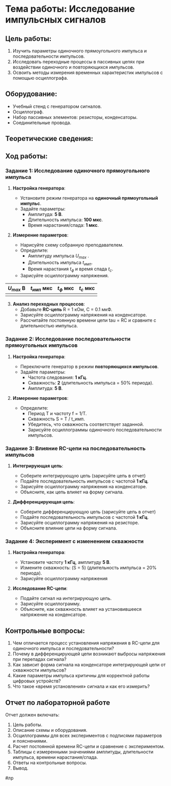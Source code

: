 # Тема работы: Исследование импульсных сигналов
## Цель работы:
1. Изучить параметры одиночного прямоугольного импульса и последовательности импульсов.  
2. Исследовать переходные процессы в пассивных цепях при воздействии одиночного и повторяющихся импульсов.  
3. Освоить методы измерения временных характеристик импульсов с помощью осциллографа.
## Оборудование:
- Учебный стенд с генератором сигналов.  
- Осциллограф.  
- Набор пассивных элементов: резисторы, конденсаторы.  
- Соединительные провода.
## Теоретические сведения:
## Ход работы:
### **Задание 1: Исследование одиночного прямоугольного импульса**
1. **Настройка генератора**:  
   - Установите режим генератора на **одиночный прямоугольный импульс**.  
   - Задайте параметры:
     - Амплитуда: **5 В**.
     - Длительность импульса: **100 мкс**.
     - Время нарастания/спада: **1 мкс**.

2. **Измерение параметров**:  
   - Нарисуйте схему собранную преподавателем.  
   - Определите:
     - Амплитуду импульса $U_{max}$ .
     - Длительность импульса $t_{имп}$.
     - Время нарастания $t_{ф}$ и время спада $t_{с}$.
   - Зарисуйте осциллограмму напряжения.

| $U_{max}$ В | $t_{имп}$ мкс | $t_{ф}$ мкс | $t_{с}$ мкс |
| ----------- | ------------- | ----------- | ----------- |
|             |               |             |             |

3. **Анализ переходных процессов**:
   - Добавьте **RC-цепь** R = 1 кОм, C = 0.1 мкФ.
   - Зарисуйте осциллограмму напряжения на конденсаторе.
   - Рассчитайте постоянную времени цепи tau = RC и сравните с длительностью импульса.
### **Задание 2: Исследование последовательности прямоугольных импульсов**
1. **Настройка генератора**:  
   - Переключите генератор в режим **повторяющихся импульсов**.  
   - Задайте параметры:  
     - Частота следования: **1 кГц**.  
     - Скважность: **2** (длительность импульса = 50% периода).  
     - Амплитуда: **5 В**.  

2. **Измерение параметров**:  
   - Определите:  
     - Период T и частоту f = 1/T.  
     - Скважность S = T / t_имп.  
     - Убедитесь, что скважность соответствует заданной.  
     - Зарисуйте осциллограммы одиночного последовательности импульсов.
### **Задание 3: Влияние RC-цепи на последовательность импульсов**
1. **Интегрирующая цепь**:  
   - Соберите интегрирующую цепь (зарисуйте цепь в отчет) 
   - Подайте последовательность импульсов с частотой **1 кГц**.  
   - Зарисуйте осциллограмму напряжения на конденсаторе.  
   - Объясните, как цепь влияет на форму сигнала.  

2. **Дифференцирующая цепь**:  
   - Соберите дифференцирующую цепь (зарисуйте цепь в отчет)
   - Подайте последовательность импульсов с частотой **1 кГц**.  
   - Зарисуйте осциллограмму напряжения на резисторе. 
   - Объясните влияние цепи на форму сигнала.
### **Задание 4: Эксперимент с изменением скважности**
1. **Настройка генератора**:  
   - Установите частоту **1 кГц**, амплитуду **5 В**.  
   - Измените скважность: \(S = 5\) (длительность импульса = 20% периода).
   - Зарисуйте осциллограмму напряжения

2. **Исследование RC-цепи**:  
   - Подайте сигнал на интегрирующую цепь.  
   - Зарисуйте осциллограмму.  
   - Объясните, как скважность влияет на установившееся напряжение на конденсаторе.  
## Контрольные вопросы:
1. Чем отличается процесс установления напряжения в RC-цепи для одиночного импульса и последовательности?  
2. Почему в дифференцирующей цепи возникают выбросы напряжения при перепадах сигнала?  
3. Как зависит форма сигнала на конденсаторе интегрирующей цепи от скважности импульсов?  
4. Какие параметры импульса критичны для корректной работы цифровых устройств?  
5. Что такое «время установления» сигнала и как его измерить?  
## Отчет по лабораторной работе
Отчет должен включать:
1. Цель работы.
2. Описание схемы и оборудования.
3. Осциллограммы для всех экспериментов с подписями параметров и пояснениями.
4. Расчет постоянной времени RC-цепи и сравнение с экспериментом.  
5. Таблицы с измеренными значениями амплитуды, длительности импульса, времени нарастания/спада.  
6. Ответы на контрольные вопросы.  
7. Вывод.

#лр

